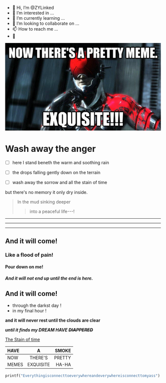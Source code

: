 - 👋 Hi, I’m @ZYLinked
- 👀 I’m interested in ...
- 🌱 I’m currently learning ...
- 💞️ I’m looking to collaborate on ...
- 📫 How to reach me ...
- 🗿
<!---
ZYLinked/ZYLinked is a ✨ special ✨ repository because its `README.md` (this file) appears on your GitHub profile.
You can click the Preview link to take a look at your changes.
--->

![Moosoon](05f.jpg "季風")

# Wash away the anger
- [ ] here I stand beneth the warm and soothing rain

- [ ] the drops falling gently down on the terrain 

- [ ] wash away the sorrow and all the stain of time 

but there's no memory it only dry inside.

>In the mud sinking deeper
>>into a peaceful life---!
***
___
---
## And it will come!
### Like a flood of pain!
#### Pour down on me!
##### And it will not end up until the end is here.
## And it will come!
* through the darkst day !
* in my final hour !

**and it will never rest until the clouds are clear**

***until it finds my DREAM HAVE ~~DIAPPERED~~***


[The Stain of time](https://www.youtube.com/watch?v=OuSSXOQ-1bI)

| HAVE | A | SMOKE |
| :--  | :--: | --: |
| NOW | THERE'S | PRETTY |
| MEMES | EXQUISITE | HA-HA |

```python 
printf("Everythingisconnecttoeverywhereandeverywhereisconnecttomyass")
```
